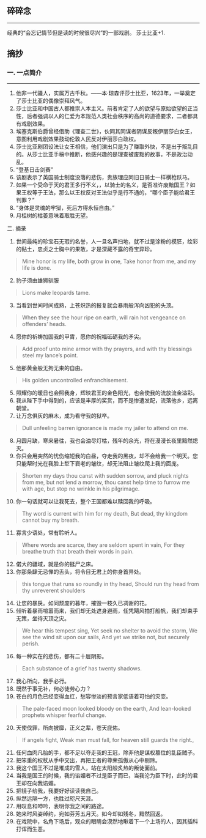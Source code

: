 ## 碎碎念
----


经典的“会忘记情节但是读的时候很尽兴”的一部戏剧。
莎士比亚+1.

## 摘抄



### 一. 一点简介
----
1. 他非一代骚人，实属万古千秋。——本·琼森评莎士比亚，1623年，一举奠定了莎士比亚的偶像崇拜风气。
2. 莎士比亚和中国古人都推崇人本主义。前者肯定了人的欲望与原始欲望的正当性，后者强调以人的仁爱为本规范人类社会秩序的高尚的道德要求，二者都具有戏剧效果。
3. 埃塞克斯伯爵曾经借助《理查二世》，伙同其同谋者阴谋反叛伊丽莎白女王，意图利用戏剧效果鼓动伦敦人民反对伊丽莎白政权。
4. 莎士比亚剧团设法让女王相信，他们演出只是为了赚取外快，不是出于叛乱目的。从莎士比亚手稿中推断，他感兴趣的是理查被废黜的故事，不是政治动乱。
5. “登基日击剑赛”
6. 该剧表示了英国骑士制度没落的悲伤，贵族理应同旧日骑士一样横枪跃马。
7. 如果一个受命于天的君王多行不义，，以骑士的名义，是否准许废黜国王？如果王权等于王法，那么以王权反对王法似乎是行不通的，“哪个臣子能给君王判罪？”
8. “身体是灵魂的牢狱，死后方得永恒自由。”
9. 月桂树的枯萎意味着取胜无望。


二. 摘录
1. 世间最纯的珍宝石无瑕的名誉，人一旦名声扫地，就不过是涂粉的模胚，绘彩的黏土，忠贞之士胸中的果敢，才是深藏不露的奇宝异珍。

> Mine honor is my life, both grow in one, 
> Take honor from me, and my life is done.

2. 豹子须由雄狮驯服
> Lions make leopards tame.

3. 当看到世间时间成熟，上苍炽热的报复就会暴雨般泻向凶犯的头顶。
> When they see the hour ripe on earth, will rain hot vengeance on offenders’ heads.

4. 愿你的祈祷加固我的甲胄，愿你的祝福砥砺我的矛尖。
> Add proof unto mine armor with thy prayers, and with thy blessings steel my lance’s point.

5. 他那黄金般无拘无束的自由。
> His golden uncontrolled enfranchisement.

5. 照耀你的暖日也会照我身，辉映君王的金色阳光，也会使我的流放流金溢彩。
6. 我从陛下手中得到的，应该是丰厚的奖赏，而不是惨遭发配，流落他乡，远离朝堂。
7. 让万念俱灰的麻木，成为看守我的狱卒。
> Dull unfeeling barren ignorance is made my jailer to attend on me.
8. 月圆月缺，寒来暑往，我也会油尽灯枯，残年的余光，将在漫漫长夜里黯然熄灭。
9. 你只会用突然的忧伤缩短我的白昼，夺走我的黑夜，却不会给我一个明天。您只能帮时光在我脸上犁下衰老的皱纹，却无法阻止皱纹爬上我的面庞。
> Shorten my days thou canst with sudden sorrow, and pluck nights from me, but not lend a morrow, 
> thou canst help time to furrow me with age, but stop no wrinkle in his pilgrimage.
10. 你一句话就可以让我死去，整个王国都难以赎回我的呼吸。
> Thy word is current with him for my death, 
> But dead, thy kingdom cannot buy my breath.
11. 寡言少语处，常有聆听人。
> Where words are scarce, they are seldom spent in vain, 
> For they breathe truth that breath their words in pain.
12. 偌大的疆域，就是你的挺尸之床。
13. 你那条肆无忌惮的舌头，将令目无君上的你身首异处。
> this tongue that  runs so roundly in thy head,
> Should run thy head from thy unreverent shoulders 
14. 让您的暴戾。如同颓废的暮年，摧毁一枝久已凋谢的花。
15. 倾听着暴雨喧嚣而来，我们却无处遮身避雨，任凭飓风拍打船帆，我们却束手无策，坐待灭顶之灾。
> We hear this tempest sing,
> Yet seek no shelter to avoid the storm,
> We see the wind sit upon our sails, 
> And yet we strike not, but securely perish.
16. 每一种实在的悲伤，都有二十层阴影。
> Each substance of a grief has twenty shadows.
17. 我心所向，我手必行。
18. 既然于事无补，何必徒劳心力？
19. 苍白的月色已经变得血红，愁容惨淡的预言家低语着可怕的灾变。
> The pale-faced moon looked bloody on the earth, 
> And lean-looked prophets whisper fearful change.
20. 天使伐罪，所向披靡，正义之辈，苍天庇佑。
> If angels fight,
> Weak man must fall, for heaven still guards the right.,
21. 任何血肉凡胎的手，都不足以夺走我的王冠，除非他是谋权篡位的乱臣贼子。
22. 把笨重的权杖从手中交出，再把王者的尊荣孤傲从心中剔除。
23. 我这个国王不过是堆成的雪人，站在太阳般炙热的叛徒面前。
24. 当我是国王的时候，我的谄媚者不过是臣子而已，当我沦为臣下时，此时的君王却在向我谄媚。
25. 把镜子给我，我要好好读读我自己。
26. 纵然远隔一方，也胜过咫尺天涯。
27. 用叹息和呻吟，表明你我之间的路途。
28. 她来时风姿绰约，宛如芬芳五月天。如今却如残冬，黯然回返。
29. 在戏院中，名角下场后，观众的眼睛会漠然地瞅着下一个上场的人，因其插科打诨而生恶。



